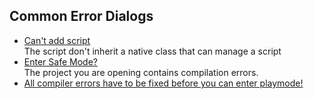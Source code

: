 ## Common Error Dialogs
- [Can't add script](../Programming/Scripts/1%20Script%20Loading.md)  
The script don't inherit a native class that can manage a script  
- [Enter Safe Mode?](Safe%20Mode.md)  
The project you are opening contains compilation errors.
- [All compiler errors have to be fixed before you can enter playmode!](Compile%20Errors.md)